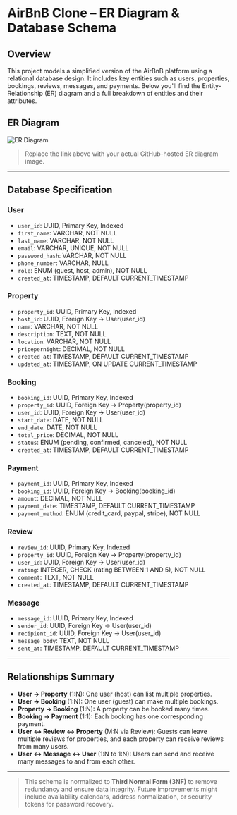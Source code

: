 # AirBnB Clone – ER Diagram & Database Schema

## Overview

This project models a simplified version of the AirBnB platform using a relational database design. It includes key entities such as users, properties, bookings, reviews, messages, and payments. Below you'll find the Entity-Relationship (ER) diagram and a full breakdown of entities and their attributes.

## ER Diagram

![ER Diagram](https://iili.io/38l1CHN.png)

> Replace the link above with your actual GitHub-hosted ER diagram image.

---

## Database Specification

### **User**
- `user_id`: UUID, Primary Key, Indexed
- `first_name`: VARCHAR, NOT NULL
- `last_name`: VARCHAR, NOT NULL
- `email`: VARCHAR, UNIQUE, NOT NULL
- `password_hash`: VARCHAR, NOT NULL
- `phone_number`: VARCHAR, NULL
- `role`: ENUM (guest, host, admin), NOT NULL
- `created_at`: TIMESTAMP, DEFAULT CURRENT_TIMESTAMP

### **Property**
- `property_id`: UUID, Primary Key, Indexed
- `host_id`: UUID, Foreign Key → User(user_id)
- `name`: VARCHAR, NOT NULL
- `description`: TEXT, NOT NULL
- `location`: VARCHAR, NOT NULL
- `pricepernight`: DECIMAL, NOT NULL
- `created_at`: TIMESTAMP, DEFAULT CURRENT_TIMESTAMP
- `updated_at`: TIMESTAMP, ON UPDATE CURRENT_TIMESTAMP

### **Booking**
- `booking_id`: UUID, Primary Key, Indexed
- `property_id`: UUID, Foreign Key → Property(property_id)
- `user_id`: UUID, Foreign Key → User(user_id)
- `start_date`: DATE, NOT NULL
- `end_date`: DATE, NOT NULL
- `total_price`: DECIMAL, NOT NULL
- `status`: ENUM (pending, confirmed, canceled), NOT NULL
- `created_at`: TIMESTAMP, DEFAULT CURRENT_TIMESTAMP

### **Payment**
- `payment_id`: UUID, Primary Key, Indexed
- `booking_id`: UUID, Foreign Key → Booking(booking_id)
- `amount`: DECIMAL, NOT NULL
- `payment_date`: TIMESTAMP, DEFAULT CURRENT_TIMESTAMP
- `payment_method`: ENUM (credit_card, paypal, stripe), NOT NULL

### **Review**
- `review_id`: UUID, Primary Key, Indexed
- `property_id`: UUID, Foreign Key → Property(property_id)
- `user_id`: UUID, Foreign Key → User(user_id)
- `rating`: INTEGER, CHECK (rating BETWEEN 1 AND 5), NOT NULL
- `comment`: TEXT, NOT NULL
- `created_at`: TIMESTAMP, DEFAULT CURRENT_TIMESTAMP

### **Message**
- `message_id`: UUID, Primary Key, Indexed
- `sender_id`: UUID, Foreign Key → User(user_id)
- `recipient_id`: UUID, Foreign Key → User(user_id)
- `message_body`: TEXT, NOT NULL
- `sent_at`: TIMESTAMP, DEFAULT CURRENT_TIMESTAMP

---

## Relationships Summary

- **User → Property** (1:N): One user (host) can list multiple properties.
- **User → Booking** (1:N): One user (guest) can make multiple bookings.
- **Property → Booking** (1:N): A property can be booked many times.
- **Booking → Payment** (1:1): Each booking has one corresponding payment.
- **User ↔ Review ↔ Property** (M:N via Review): Guests can leave multiple reviews for properties, and each property can receive reviews from many users.
- **User ↔ Message ↔ User** (1:N to 1:N): Users can send and receive many messages to and from each other.

---

> This schema is normalized to **Third Normal Form (3NF)** to remove redundancy and ensure data integrity. Future improvements might include availability calendars, address normalization, or security tokens for password recovery.

